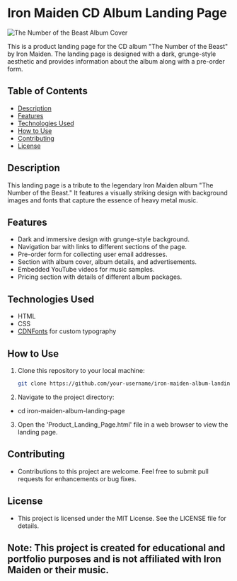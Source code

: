 # Iron Maiden CD Album Landing Page

![The Number of the Beast Album Cover](https://www.pngkit.com/png/full/209-2092826_number-of-the-beast.png)

This is a product landing page for the CD album "The Number of the Beast" by Iron Maiden. The landing page is designed with a dark, grunge-style aesthetic and provides information about the album along with a pre-order form.

## Table of Contents

- [Description](#description)
- [Features](#features)
- [Technologies Used](#technologies-used)
- [How to Use](#how-to-use)
- [Contributing](#contributing)
- [License](#license)

## Description

This landing page is a tribute to the legendary Iron Maiden album "The Number of the Beast." It features a visually striking design with background images and fonts that capture the essence of heavy metal music.

## Features

- Dark and immersive design with grunge-style background.
- Navigation bar with links to different sections of the page.
- Pre-order form for collecting user email addresses.
- Section with album cover, album details, and advertisements.
- Embedded YouTube videos for music samples.
- Pricing section with details of different album packages.

## Technologies Used

- HTML
- CSS
- [CDNFonts](https://fonts.cdnfonts.com/css/iron-maiden) for custom typography

## How to Use

1. Clone this repository to your local machine:

   ```bash
   git clone https://github.com/your-username/iron-maiden-album-landing-page.git
2. Navigate to the project directory:
- cd iron-maiden-album-landing-page 
3. Open the 'Product_Landing_Page.html' file in a web browser to view the landing page.

## Contributing
- Contributions to this project are welcome. Feel free to submit pull requests for enhancements or bug fixes.

## License
- This project is licensed under the MIT License. See the LICENSE file for details.

## Note: This project is created for educational and portfolio purposes and is not affiliated with Iron Maiden or their music.

